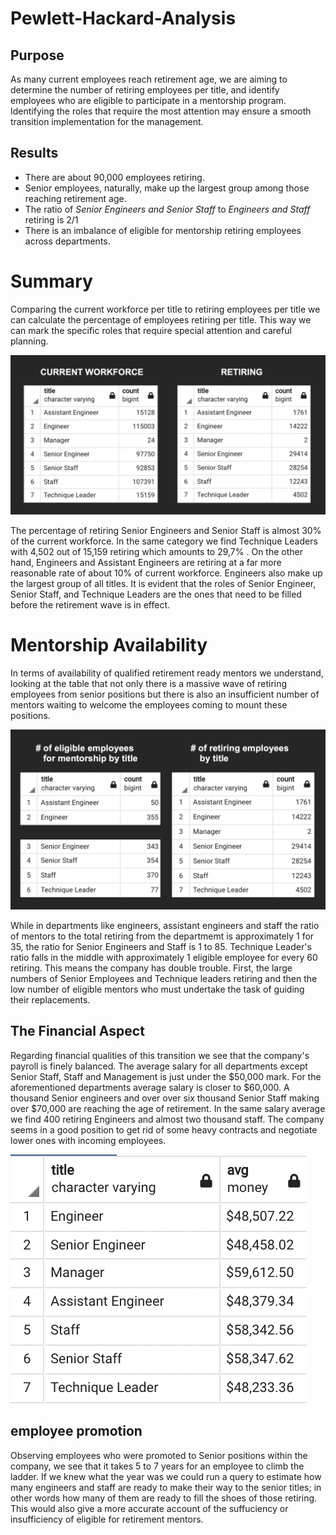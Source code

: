 # Pewlett-Hackard-Analysis

## Purpose

As many current employees reach retirement age, we are aiming to determine the number of retiring employees per title, and identify employees who are eligible to participate in a mentorship program. Identifying the roles that require the most attention may ensure a smooth transition implementation for the management.  

## Results

- There are about 90,000 employees retiring. 
- Senior employees, naturally, make up the largest group among those reaching retirement age. 
- The ratio of *Senior Engineers and Senior Staff* to *Engineers and Staff* retiring is 2/1
- There is an imbalance of eligible for mentorship retiring employees across departments.

# Summary

Comparing the current workforce per title to retiring employees per title we can calculate the percentage of employees retiring per title. This way we can mark the specific roles that require special attention and careful planning. 

![](images/retiring_roles.png)

The percentage of retiring Senior Engineers and Senior Staff is almost 30% of the current workforce. In the same category we find Technique Leaders with 4,502 out of 15,159 retiring which amounts to 29,7% . On the other hand, Engineers and Assistant Engineers are retiring at a far more reasonable rate of about 10% of current workforce. Engineers also make up the largest group of all titles. It is evident that the roles of Senior Engineer, Senior Staff, and Technique Leaders are the ones that need to be filled before the retirement wave is in effect. 

# Mentorship Availability
In terms of availability of qualified retirement ready mentors we understand, looking at the table that not only there is a massive wave of retiring employees from senior positions but there is also an insufficient number of mentors waiting to welcome the employees coming to mount these positions.

![](images/mentorship_numbers.png)

 While in departments like engineers, assistant engineers and staff the ratio of mentors to the total retiring from the departmemt is approximately 1 for 35, the ratio for Senior Engineers and Staff is 1 to 85. Technique Leader's ratio falls in the middle with approximately 1 eligible employee for every 60 retiring. This means the company has double trouble. First, the large numbers of Senior Employees and Technique leaders retiring and then the low number of eligible mentors who must undertake the task of guiding their replacements.  

## The Financial Aspect

Regarding financial qualities of this transition we see that the company's payroll is finely balanced. The average salary for all departments except Senior Staff, Staff and Management is just under the $50,000 mark. For the aforementioned departments average salary is closer to $60,000. 
A thousand Senior engineers and over over six thousand Senior Staff making over $70,000 are reaching the age of retirement. In the same salary average we find 400 retiring Engineers and almost two thousand staff. The company seems in a good position to get rid of some heavy contracts and negotiate lower ones with incoming employees. 


![](images/avg_salary_by_title.png) 

## employee promotion

Observing employees who were promoted to Senior positions within the company, we see that it takes 5 to 7 years for an employee to climb the ladder. If we knew what the year was we could run a query to estimate how many engineers and staff are ready to make their way to the senior titles; in other words how many of them are ready to fill the shoes of those retiring. This would also give a more accurate account of the suffuciency or insufficiency of eligible for retirement mentors. 
